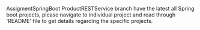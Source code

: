 AssigmentSpringBoot
ProductRESTService branch have the latest all Spring boot projects, please navigate to individual project and read through 'README' file to get details regarding the specific projects.
